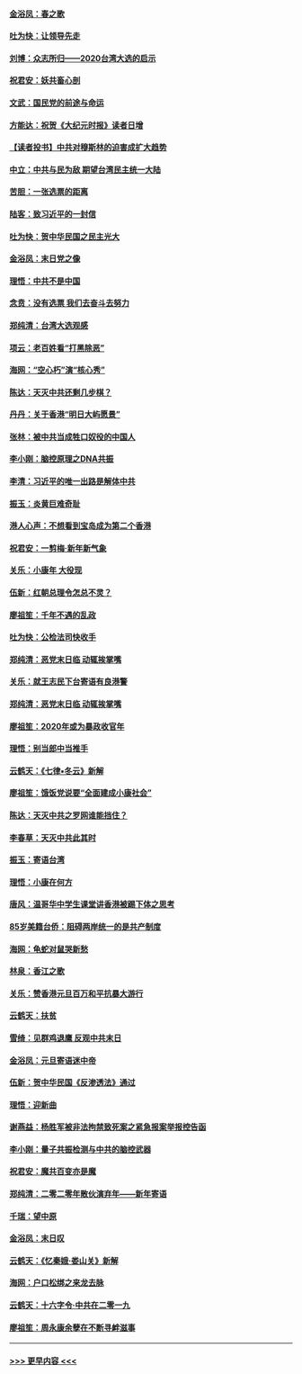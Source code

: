 #### [金浴凤：春之歌](../pages/nsc993/n11797687.md?t=01171455) 
#### [吐为快：让领导先走](../pages/nsc993/n11797512.md?t=01171455) 
#### [刘博：众志所归——2020台湾大选的启示](../pages/nsc993/n11796878.md?t=01171455) 
#### [祝君安：妖共畜心剖](../pages/nsc993/n11794273.md?t=01171455) 
#### [文武：国民党的前途与命运](../pages/nsc993/n11794198.md?t=01171455) 
#### [方能达：祝贺《大纪元时报》读者日增](../pages/nsc993/n11793807.md?t=01171455) 
#### [【读者投书】中共对穆斯林的迫害成扩大趋势](../pages/nsc993/n11791371.md?t=01171455) 
#### [中立：中共与民为敌 期望台湾民主统一大陆](../pages/nsc993/n11790392.md?t=01171455) 
#### [苦胆：一张选票的距离](../pages/nsc993/n11788914.md?t=01171455) 
#### [陆客：致习近平的一封信](../pages/nsc993/n11788867.md?t=01171455) 
#### [吐为快：贺中华民国之民主光大](../pages/nsc993/n11788618.md?t=01171455) 
#### [金浴凤：末日党之像](../pages/nsc993/n11787475.md?t=01171455) 
#### [理悟：中共不是中国](../pages/nsc993/n11787463.md?t=01171455) 
#### [念贲：没有选票  我们去奋斗去努力](../pages/nsc993/n11787398.md?t=01171455) 
#### [郑纯清：台湾大选观感](../pages/nsc993/n11786210.md?t=01171455) 
#### [项云：老百姓看“打黑除恶”](../pages/nsc993/n11785398.md?t=01171455) 
#### [海网：“空心朽”演“核心秀”](../pages/nsc993/n11783874.md?t=01171455) 
#### [陈达：天灭中共还剩几步棋？](../pages/nsc993/n11783719.md?t=01171455) 
#### [丹丹：关于香港“明日大屿愿景”](../pages/nsc993/n11783273.md?t=01171455) 
#### [张林：被中共当成牲口奴役的中国人](../pages/nsc993/n11782397.md?t=01171455) 
#### [李小刚：脑控原理之DNA共振](../pages/nsc993/n11780962.md?t=01171455) 
#### [李清：习近平的唯一出路是解体中共](../pages/nsc993/n11780866.md?t=01171455) 
#### [振玉：炎黄巨难奇耻](../pages/nsc993/n11779632.md?t=01171455) 
#### [港人心声：不想看到宝岛成为第二个香港](../pages/nsc993/n11778817.md?t=01171455) 
#### [祝君安：一剪梅‧新年新气象](../pages/nsc993/n11776340.md?t=01171455) 
#### [关乐：小康年 大役现](../pages/nsc993/n11774213.md?t=01171455) 
#### [伍新：红朝总理令怎总不灵？](../pages/nsc993/n11770813.md?t=01171455) 
#### [廖祖笙：千年不遇的乱政](../pages/nsc993/n11770373.md?t=01171455) 
#### [吐为快：公检法司快收手](../pages/nsc993/n11770359.md?t=01171455) 
#### [郑纯清：恶党末日临 动辄挨掌嘴](../pages/nsc993/n11769912.md?t=01171455) 
#### [关乐：就王志民下台寄语有良港警](../pages/nsc993/n11769903.md?t=01171455) 
#### [郑纯清：恶党末日临 动辄挨掌嘴](../pages/nsc993/n11769356.md?t=01171455) 
#### [廖祖笙：2020年或为暴政收官年](../pages/nsc993/n11768216.md?t=01171455) 
#### [理悟：别当郎中当推手](../pages/nsc993/n11768243.md?t=01171455) 
#### [云鹤天：《七律▪冬云》新解](../pages/nsc993/n11768204.md?t=01171455) 
#### [廖祖笙：饿饭党说要“全面建成小康社会”](../pages/nsc993/n11767482.md?t=01171455) 
#### [陈达：天灭中共之罗网谁能挡住？](../pages/nsc993/n11767465.md?t=01171455) 
#### [李春草：天灭中共此其时](../pages/nsc993/n11767452.md?t=01171455) 
#### [振玉：寄语台湾](../pages/nsc993/n11767432.md?t=01171455) 
#### [理悟：小康在何方](../pages/nsc993/n11767394.md?t=01171455) 
#### [唐风：温哥华中学生课堂讲香港被踢下体之思考](../pages/nsc993/n11766848.md?t=01171455) 
#### [85岁美籍台侨：阻碍两岸统一的是共产制度](../pages/nsc993/n11765043.md?t=01171455) 
#### [海网：龟蛇对鼠哭新愁](../pages/nsc993/n11764895.md?t=01171455) 
#### [林泉：香江之歌](../pages/nsc993/n11764415.md?t=01171455) 
#### [关乐：赞香港元旦百万和平抗暴大游行](../pages/nsc993/n11764382.md?t=01171455) 
#### [云鹤天：扶贫](../pages/nsc993/n11764245.md?t=01171455) 
#### [雪绮：见群鸡退鹰  反观中共末日](../pages/nsc993/n11762112.md?t=01171455) 
#### [金浴凤：元旦寄语迷中帝](../pages/nsc993/n11761788.md?t=01171455) 
#### [伍新：贺中华民国《反渗透法》通过](../pages/nsc993/n11761994.md?t=01171455) 
#### [理悟：迎新曲](../pages/nsc993/n11761152.md?t=01171455) 
#### [谢燕益：杨胜军被非法拘禁致死案之紧急报案举报控告函](../pages/nsc993/n11756134.md?t=01171455) 
#### [李小刚：量子共振检测与中共的脑控武器](../pages/nsc993/n11754518.md?t=01171455) 
#### [祝君安：魔共百变亦是魔](../pages/nsc993/n11754469.md?t=01171455) 
#### [郑纯清：二零二零年散伙演弃年——新年寄语](../pages/nsc993/n11754195.md?t=01171455) 
#### [千瑞：望中原](../pages/nsc993/n11754159.md?t=01171455) 
#### [金浴凤：末日叹](../pages/nsc993/n11752359.md?t=01171455) 
#### [云鹤天：《忆秦娥‧娄山关》新解](../pages/nsc993/n11752348.md?t=01171455) 
#### [海网：户口松绑之来龙去脉](../pages/nsc993/n11752328.md?t=01171455) 
#### [云鹤天：十六字令‧中共在二零一九](../pages/nsc993/n11752305.md?t=01171455) 
#### [廖祖笙：周永康余孽在不断寻衅滋事](../pages/nsc993/n11751013.md?t=01171455) 

----
#### [ >>> 更早内容 <<< ](../indexes/nsc993-earlier.md)
